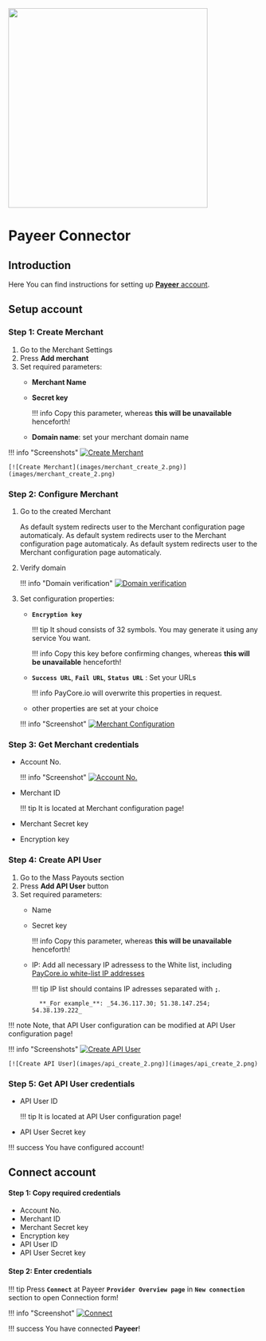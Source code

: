 <img src="https://static.openfintech.io/payment_providers/payeer/logo.svg?w=400" width="400px">

# Payeer Connector

## Introduction

Here You can find  instructions for setting up [ **Payeer**  account](https://payeer.com/en/account/).

## Setup account

### Step 1: Create Merchant

1. Go to the Merchant Settings
2. Press **Add merchant**
3. Set required parameters:
    - **Merchant Name**
    - **Secret key**
        
        !!! info
            Copy this parameter, whereas **this will be unavailable** henceforth!
    
    - **Domain name**: set your merchant  domain name

!!! info "Screenshots"
    [![Create Merchant](images/merchant_create_1.png)](images/merchant_create_1.png)
    
    [![Create Merchant](images/merchant_create_2.png)](images/merchant_create_2.png)

### Step 2: Configure Merchant

1. Go to the created Merchant

    As default system redirects user to the Merchant configuration page automaticaly. 
        As default system redirects user to the Merchant configuration page automaticaly. 
    As default system redirects user to the Merchant configuration page automaticaly. 

2. Verify domain
    
    !!! info "Domain verification"
        [![Domain verification](images/merchant_verify.png)](images/merchant_verify.png)

3. Set configuration properties: 

    - **`Encryption key`**
        
        !!! tip
            It shoud consists of 32 symbols. You may generate it using any service You want.

        !!! info
            Copy this key before confirming changes, whereas **this will be unavailable** henceforth!

    - **`Success URL`**, **`Fail URL`**, **`Status URL`** : Set your URLs
        
        !!! info
            PayCore.io will overwrite this properties in request. 

    - other properties are set at your choice

    !!! info "Screenshot"
        [![Merchant Configuration](images/merchant_configure.png)](images/merchant_configure.png)

### Step 3: Get Merchant credentials

-  Account No.

    !!! info "Screenshot"
        [![Account No.](images/account_no.png)](images/account_no.png)

-  Merchant ID

    !!! tip
        It is located at Merchant configuration page!

-  Merchant Secret key
-  Encryption key

### Step 4: Create API User

1. Go to the Mass Payouts section
2. Press **Add API User** button
3. Set required parameters:
    - Name
    - Secret key
       
        !!! info
            Copy this parameter, whereas **this will be unavailable** henceforth!

    - IP: Add all necessary IP adressess to the White list, including  [PayСore.io white-list IP addresses](/ips/#white-list-ip-addresses)
    
        !!! tip
            IP list should contains IP adresses separated with **`;`**.

            **_For example_**: _54.36.117.30; 51.38.147.254; 54.38.139.222_

!!! note
    Note, that API User configuration can be modified at API User configuration page!


!!! info "Screenshots"
    [![Create API User](images/api_create_1.png)](images/api_create_1.png)
    
    [![Create API User](images/api_create_2.png)](images/api_create_2.png)

    
### Step 5: Get API User credentials

-  API User ID

    !!! tip
        It is located at API User configuration page!

-  API User Secret key


!!! success
    You have configured account!




## Connect account

#### Step 1: Copy required credentials

-  Account No.
-  Merchant ID
-  Merchant Secret key
-  Encryption key
-  API User ID
-  API User Secret key


#### Step 2: Enter credentials



!!! tip
    Press **`Connect`** at Payeer **`Provider Overview page`** in **`New connection`** section to open Connection form!



!!! info "Screenshot"
    [![Connect](images/payeer_connect.png)](images/payeer_connect.png)


!!! success
    You have connected **Payeer**!